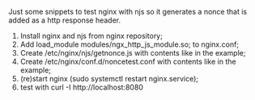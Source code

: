 Just some snippets to test nginx with njs so it generates a nonce that is added as a http response header.

1. Install nginx and njs from nginx repository;
2. Add load_module modules/ngx_http_js_module.so; to nginx.conf;
3. Create /etc/nginx/njs/getnonce.js with contents like in the example;
4. Create /etc/nginx/conf.d/noncetest.conf with contents like in the example;
5. (re)start nginx (sudo systemctl restart nginx.service);
6. test with curl -I http://localhost:8080
